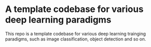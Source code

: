 # A template codebase for various deep learning paradigms
This repo is a template codebase for various deep learning trainging paradigms, such as image classification, object
detection and so on.